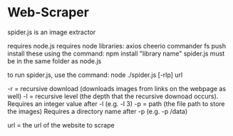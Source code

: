 # Web-Scraper

spider.js is an image extractor

requires node.js
requires node libraries:
  axios
  cheerio
  commander
  fs
  push
install these using the command: npm install "library name"
spider.js must be in the same folder as node.js

to run spider.js, use the command: node ./spider.js [-rlp] url

-r = recursive download (downloads images from links on the webpage as well)
-l = recursive level (the depth that the recursive downoad occurs).
  Requires an integer value after -l (e.g. -l 3)
-p = path (the file path to store the images)
  Requires a directory name after -p (e.g. -p /data)

url = the url of the website to scrape
